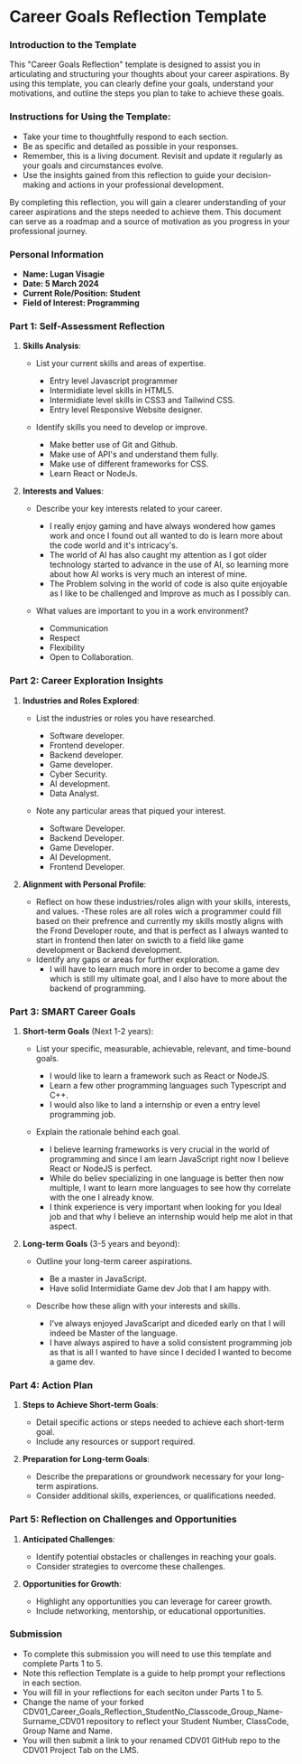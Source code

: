 
# Career Goals Reflection Template

### Introduction to the Template

This "Career Goals Reflection" template is designed to assist you in articulating and structuring your thoughts about your career aspirations. By using this template, you can clearly define your goals, understand your motivations, and outline the steps you plan to take to achieve these goals.

### Instructions for Using the Template:

- Take your time to thoughtfully respond to each section.
- Be as specific and detailed as possible in your responses.
- Remember, this is a living document. Revisit and update it regularly as your goals and circumstances evolve.
- Use the insights gained from this reflection to guide your decision-making and actions in your professional development.

By completing this reflection, you will gain a clearer understanding of your career aspirations and the steps needed to achieve them. This document can serve as a roadmap and a source of motivation as you progress in your professional journey.

### Personal Information

- **Name: Lugan Visagie**
- **Date: 5 March 2024**
- **Current Role/Position: Student**
- **Field of Interest: Programming**

### Part 1: Self-Assessment Reflection

1. **Skills Analysis**:
    
    - List your current skills and areas of expertise.

      - Entry level Javascript programmer
      - Intermidiate level skills in HTML5.
      - Intermidiate level skills in CSS3 and Tailwind CSS.
      - Entry level Responsive Website designer. 

    - Identify skills you need to develop or improve.

      - Make better use of Git and Github.
      - Make use of API's and understand them fully.
      - Make use of different frameworks for CSS.
      - Learn React or NodeJs.
    

2. **Interests and Values**:
    
    - Describe your key interests related to your career.

      - I really enjoy gaming and have always wondered how games work and once I found out all wanted to do is learn more about the code world and it's intricacy's.
      - The world of AI has also caught my attention as I got older technology started to advance in the use of AI, so learning more about how AI works is very much an interest of mine.
      - The Problem solving in the world of code is also quite enjoyable as I like to be challenged and Improve as much as I possibly can.
 
    - What values are important to you in a work environment?

      - Communication
      - Respect
      - Flexibility
      - Open to Collaboration.
      

### Part 2: Career Exploration Insights

1. **Industries and Roles Explored**:
    
    - List the industries or roles you have researched.

      - Software developer.
      - Frontend developer.
      - Backend developer.
      - Game developer.
      - Cyber Security.
      - AI development.
      - Data Analyst.

    - Note any particular areas that piqued your interest.

      - Software Developer.
      - Backend Developer.
      - Game Developer.
      - AI Development.
      - Frontend Developer.

2. **Alignment with Personal Profile**:
    
    - Reflect on how these industries/roles align with your skills, interests, and values.
      -These roles are all roles wich a programmer could fill based on their prefrence and currently my skills mostly aligns with the Frond Developer route, and that is perfect as I always wanted to start in frontend then later on swicth to a field like game development or Backend development.
    - Identify any gaps or areas for further exploration.
      - I will have to learn much more in order to become a game dev which is still my ultimate goal, and I also have to more about the backend of programming.

### Part 3: SMART Career Goals

1. **Short-term Goals** (Next 1-2 years):
    
    - List your specific, measurable, achievable, relevant, and time-bound goals.

      - I would like to learn a framework such as React or NodeJS.
      - Learn a few other programming languages such Typescript and C++.
      - I would also like to land a internship or even a entry level programming job.

    - Explain the rationale behind each goal.

      - I believe learning frameworks is very crucial in the world of programming and since I am learn JavaScript right now I believe React or NodeJS is perfect.
      - While do believ specializing in one language is better then now multiple, I want to learn more languages to see how thy correlate with the one I already know.
      - I think experience is very important when looking for you Ideal job and that why I believe an internship would help me alot in that aspect.

2. **Long-term Goals** (3-5 years and beyond):
    
    - Outline your long-term career aspirations.

      - Be a master in JavaScript.
      - Have solid Intermidiate Game dev Job that I am happy with.

    - Describe how these align with your interests and skills.
      - I've always enjoyed JavaScaript and diceded early on that I will indeed be Master of the language.
      - I have always aspired to have a solid consistent programming job as that is all I wanted to have since I decided I wanted to become a game dev.

### Part 4: Action Plan

1. **Steps to Achieve Short-term Goals**:
    
    - Detail specific actions or steps needed to achieve each short-term goal.
    - Include any resources or support required.
2. **Preparation for Long-term Goals**:
    
    - Describe the preparations or groundwork necessary for your long-term aspirations.
    - Consider additional skills, experiences, or qualifications needed.

### Part 5: Reflection on Challenges and Opportunities

1. **Anticipated Challenges**:
    
    - Identify potential obstacles or challenges in reaching your goals.
    - Consider strategies to overcome these challenges.
2. **Opportunities for Growth**:
    
    - Highlight any opportunities you can leverage for career growth.
    - Include networking, mentorship, or educational opportunities.

### Submission

- To complete this submission you will need to use this template and complete Parts 1 to 5.
- Note this reflection Template is a guide to help prompt your reflections in each section.
- You will fill in your reflections for each seciton under Parts 1 to 5.
- Change the name of your forked CDV01_Career_Goals_Reflection_StudentNo_Classcode_Group_Name-Surname_CDV01 repository to reflect your Student Number, ClassCode, Group Name and Name.
- You will then submit a link to your renamed CDV01 GitHub repo to the CDV01 Project Tab on the LMS.


